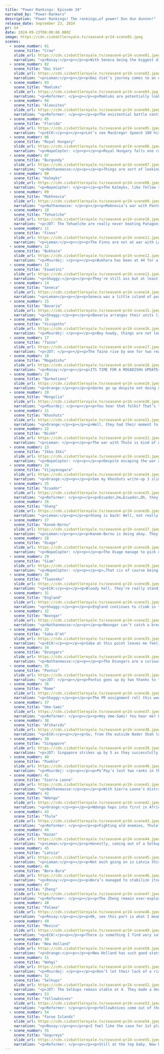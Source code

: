 ```yaml
---
title: "Power Rankings: Episode 24"
narrated_by: "Power-Rankers"
description: "Power Rankings! The rankings…of power! Dun dun dunnnn!"
release_date: September 23, 2024
pr: S4
date: 2024-09-23T00:00:00.000Z
image: https://cdn.civbattleroyale.tv/season4-pr24-scene01.jpeg
scenes:
  - scene_number: 01
    scene_title: "Crow"
    slide_url: https://cdn.civbattleroyale.tv/season4-pr24-scene01.jpeg
    narration: "<p>Rosay:</p><p></p><p>With Seneca being the biggest disappointment in North America, Crow’s was kinda overlooked, but make no mistake: Crow didn’t just drop the ball, they chucked that shit straight off the Empire State Building. Like seriously those two were destined to dominate North America, and now they’re just lucky they used to share a continent with Shawnee to make themselves look slightly less godawful in the post-battle royale stats, whenever that may be.</p>"
  - scene_number: 02
    scene_title: "Dai Viet"
    slide_url: https://cdn.civbattleroyale.tv/season4-pr24-scene02.jpeg
    narration: "<p>Leman:</p><p></p><p>Dai Viet’s journey comes to an end at the hands of an opportunistic Siam, and not their eternal tormentor, Zheng. Dai Viet didn’t have an exciting journey, but it was an interesting one. They spent their time focusing on culture, first and foremost, stacking up dozens of social policies – in fact, on their death, Dai Viet had the fourth most social policies of any civ. But they did this at the expense of other aspects of their game such as city settling, which Dai Viet did okay at, and production, which Dai Viet did terribly at. </p><p></p><p>The problem with this whole strategy was twofold. First off, Dai Viet’s next-door neighbor, Siam, just did it better, combining their excellent culture with solid science and reasonable production and military. Second, this game is about conquering, not about culture. While Dai Viet didn’t exactly neglect its military building a surprising number of solid military wonders, they never were able to build a production base or get a technological edge to really play the game the way it needed to be played. So, when Zheng showed up with their advanced fleet of Frigates, Dai Viet and no way to put up a defense. In the course of two wars, Dai Viet dropped four of their seven cities to Zheng, lost another to Singapore, and gave another away to Khoshuts in a desperate attempt to stay alive, before finally being snuffed out by Siam. </p><p></p><p>Overall Dai Viet played a somewhat unique game, but not a very good one. So there ends another Vietnamese civ that failed to live up to the Trung Sister’s legacy. RIP.</p>"
  - scene_number: 03
    scene_title: "Mamluks"
    slide_url: https://cdn.civbattleroyale.tv/season4-pr24-scene03.jpg
    narration: "<p>Reformer: </p><p></p><p>Mamluks are potentially looking down the barrel of a gun. Loaded with bullets with their name on them. Intended for- You get it. One only need look at what happened to Kazakhstan last episode to realize that Mamluks are teetering on the edge. Coalitions can always abruptly include a relevant neighbor, and in the case of city-states and rumps, such incidents are lethal, no questions asked. Time to pray to your gods, Shajar al-Durr.</p>"
  - scene_number: 04
    scene_title: "Alaouites"
    slide_url: https://cdn.civbattleroyale.tv/season4-pr24-scene04.jpeg
    narration: "<p>Reformer: </p><p></p><p>The existential battle continues…the imperialist bears down upon Marrakech, but our brave soldiers will not surrender so easily. We have weathered worse storms. Sierra Leone can take many things, but they’ll never take our freedom! For Alaouites! For Liberty!</p><p></p><p>Oh! I almost forgot! Alaouites finished Chivalry this episode, finally unlocking the kasbah. Just in time to celebrate their departure from the game. No, wait, I mean, their coming victory against Sierra Leone. Let’s fucking go.</p>"
  - scene_number: 05
    scene_title: "Florida"
    slide_url: https://cdn.civbattleroyale.tv/season4-pr24-scene05.jpeg
    narration: "<p>ECH:</p><p></p><p>Let’s see MacGregor Speech 100 his way out of this! Agueybana is making a play to finish the job he started with Fort San Carlos and eliminate this honorless hustler, although with -10 happiness we can expect some decent combat underperformance. I have a feeling the second razing of St. Augustine is impending, but honestly, I have my doubts on the demise of Fenandia with it; those three tiles of seas access ought to make it putty in the hands of a Caribbean civ, but Taino naturally has Taino-Syndrome (a civ in a naval environment having land bias) and has a bizarrely small fleet, so that’s invalidated, leaving just Taino’s tech superiority as their main advantage, bringing muskets to a pikeman fight. In any case, Florida certainly seems in their dying days of struggle now.</p>"
  - scene_number: 06
    scene_title: "Royal Hungary"
    slide_url: https://cdn.civbattleroyale.tv/season4-pr24-scene06.jpeg
    narration: "<p>NopeCopter: </p><p></p><p>Royal Hungary falls one rank, mostly just due to statistical noise. Still, their position does seem more and more doomed the further things go on - despite finally securing peace with Rome, they’ve lost Gyor, and they don’t even have that unexpectedly large military of theirs to fall back on anymore. Maybe they can attack Bavaria while they’re down - wait, no, they’re already at war and it’s been going horribly for them. Uhhh… yeah, sorry Royal Hungary fans, this might finally be a dead end. </p>"
  - scene_number: 07
    scene_title: "Burgundy"
    slide_url: https://cdn.civbattleroyale.tv/season4-pr24-scene07.jpeg
    narration: "<p>Nathanmasse:</p><p></p><p>Things are sort of looking up for Burgundy.  For the first time in what feels like ages, they are not facing the imminent threat of annihilation.  Instead, they finally find themselves on the coalition-side of a coalition war against the Visigoths.  There’s no chance of them taking any cities but it’s good to have friends for once. </p>"
  - scene_number: 08
    scene_title: "Kalmyks"
    slide_url: https://cdn.civbattleroyale.tv/season4-pr24-scene08.jpeg
    narration: "<p>NopeCopter: </p><p></p><p>The Kalmyks, like fellow rump state Royal Hungary, fall one rank seemingly just out of pure statistical noise. Still, as far as rump states go, they don’t look too bad - with a carpet so full it’s overflowing their borders, they’re doing their best to continue influencing the game in the ways only an ancient rump can. And don’t forget that their geography should make killing them a real pain, at least over the course of a single war! You’ve gotta take the wins where you can find ‘em.</p>"
  - scene_number: 09
    scene_title: "Makhnovia"
    slide_url: https://cdn.civbattleroyale.tv/season4-pr24-scene09.jpeg
    narration: "<p>Nathanmasse: </p><p></p><p>Maknovia’s war with Pontus doesn’t seem to have changed much; Pontus still controls Ekaterinoslav and Makhno’s army is still hiding in Kazan territory acting as peacekeepers.  I was initially excited when I saw Makhno declare war on the Finns thinking these units would march north, but unfortunately, the open border agreement with Latvia we saw in the last episode seems to have expired. With that avenue closed, perhaps they will march back home to retake Ekaterinoslav?</p>"
  - scene_number: 10
    scene_title: "Tehuelche"
    slide_url: https://cdn.civbattleroyale.tv/season4-pr24-scene10.jpeg
    narration: "<p>JDT: The Tehuelche are really never beating Patagonia’s throwing allegations. When every slide you’re on is begging for you to die, you deserve to be 49th. JDT Tehuelche is 46 (this was initially on slide 49)</p><p></p><p>I don’t care they’re so washed you can put them anywhere low and no one will notice</p>"
  - scene_number: 11
    scene_title: "Finns"
    slide_url: https://cdn.civbattleroyale.tv/season4-pr24-scene11.jpeg
    narration: "<p>Leman:</p><p></p><p>The Finns are not at war with Latvia and Ume-Sami. Therefore the Finns do not matter.</p>"
  - scene_number: 12
    scene_title: "Bukhara"
    slide_url: https://cdn.civbattleroyale.tv/season4-pr24-scene12.jpeg
    narration: "<p>Msurdej: </p><p></p><p>Bukhara has been at 44 for a while now, making him one of the few civs to have a consistent ranking (the only others like him are the Top 2). But that’s increasingly not a good thing to be. 44 is now in the bottom 10, and no prospect for Shaybani looks good. Clearing war on weaker enemies is a good move, but the Mamluks are too far away for that to matter. It’s all just a matter of when they will die, and who kills them.</p>"
  - scene_number: 13
    scene_title: "Eswatini"
    slide_url: https://cdn.civbattleroyale.tv/season4-pr24-scene13.jpeg
    narration: "<p>Shaggy:</p><p></p><p>They're still ass but at least the holy wars mod is making them be active. Doubt they'll do much to the Mamluks... or anyone else.</p>"
  - scene_number: 14
    scene_title: "Seneca"
    slide_url: https://cdn.civbattleroyale.tv/season4-pr24-scene14.jpeg
    narration: "<p>Leman</p><p></p><p>Seneca was a little island of peace in an otherwise tumultuous part. They didn’t do much, but I’m sure Cornplanter is celebrating that he wasn’t the most disappointing North American civ we ranked in the top 10 and completely failed to perform. He’s the second most disappointing North American civ we ranked in the top 10 and completely failed to perform.</p>"
  - scene_number: 15
    scene_title: "Bavaria"
    slide_url: https://cdn.civbattleroyale.tv/season4-pr24-scene15.jpeg
    narration: "<p>Shaggy:</p><p></p><p>Bavaria arranges their units like how I organize my apartment: there are empty parts where there shouldn't be and things that are out of your control are preventing you from bringing pieces in from other places. I do find it to be the height of CBR comedy when rumped or dead civs block other civs from putting up effective defenses. Shoutouts to the Rozvi and Mamluk units living it up in and around northern Italy, keep being awesome. Oh, also they rise up a rank because of their amazing diplomatic skills.</p>"
  - scene_number: 16
    scene_title: "Visigoths"
    slide_url: https://cdn.civbattleroyale.tv/season4-pr24-scene16.jpeg
    narration: "<p>Msurdej: </p><p></p><p>Boy howdy, things are not looking good for Leovigild. Hispalis is a burnt ruin, and England is starting to bear down on them. Though if England does as well as they did against Bavaria, it’s not a major worry. But if England decides to commit to this fight, or the Faroe Islands decide to come down south and put their backs into a fight, then the -1 drop they got this part could grow.</p>"
  - scene_number: 17
    scene_title: "Taino"
    slide_url: https://cdn.civbattleroyale.tv/season4-pr24-scene17.jpeg
    narration: "<p>JDT: </p><p></p><p>The Taino rise by one for two reasons. Firstly, they are attacking Florida. Maybe they can finally humble the disaster artist Gregor MacGregor and use his cities to grow into somewhere with their better positioning. Secondly, the PRs have decided that the Visigoths are completely washed and are at threat for a big old can of whoop ass. With the Taino remaining relatively stable, enough of us decided to put them over the Harry Kane-level choke artist that is Leogivild. </p>"
  - scene_number: 18
    scene_title: "Mogadishu"
    slide_url: https://cdn.civbattleroyale.tv/season4-pr24-scene18.jpeg
    narration: "<p>Rosay:</p><p></p><p>ITS TIME FOR A MOGADISHU UPDATE</p><p></p><p></p><p>A war with Ndongo has gone nowhere. </p><p></p><p></p><p>THIS HAS BEEN A MOGADISHU UPDATE</p>"
  - scene_number: 19
    scene_title: "Qarmatians"
    slide_url: https://cdn.civbattleroyale.tv/season4-pr24-scene19.jpeg
    narration: "<p>Orange:</p><p></p><p>Qarms go up despite not doing much, they have a nice big army that could be put to use against one of their many foes, but other than that not great stats, notably lacking in production and tech still. Really what they need right now is a coalition war against one of their neighbors, preferably the Afsharids because they are weaker than they appear and could easily give way to a coalition if Qarm joined in. Though to be fair, most of their neighbors are pretty weak. Pontus is the strongest and even they aren’t that much stronger, so really Qarm has options, but they need to act quickly.</p>"
  - scene_number: 20
    scene_title: "Mongolia"
    slide_url: https://cdn.civbattleroyale.tv/season4-pr24-scene20.jpeg
    narration: "<p>Msurdej: </p><p></p><p>You hear that folks? That’s the sound of the floor falling out from underneath Sorghaghtani. They’ve been declared on by ten civs at the moment, with the most relevant wars being the ones with the Selkups and the Shang. Selkups have broken and taken the Siberian exclave, and continue to barrel into the Mongolian army with their larger and more advanced army. The Shang have surprisingly pushed north, wanting to regain some of their former glory with shocking success. Will Sorghaghtani be able to stabilize, or will they keep falling?</p>"
  - scene_number: 21
    scene_title: "Khoshuts"
    slide_url: https://cdn.civbattleroyale.tv/season4-pr24-scene21.jpeg
    narration: "<p>Orange:</p><p></p><p>Well, they had their moment to shine. But now Vijay is knocking on the door, mad that they didn’t get any of the Harappan cities themselves. This is of course a skill issue, but Vijay doesn’t see it that way for some reason. Khoshuts can still put up a defense here, but yeah, at the very least Mohenjo-Daro is probably gonna fall. Whether they can hold these new holdings or whether they will just give them up (in war or in peace) is still up in the air.</p>"
  - scene_number: 22
    scene_title: "Nivkh"
    slide_url: https://cdn.civbattleroyale.tv/season4-pr24-scene22.jpeg
    narration: "<p>Leman: </p><p></p><p>The war with Thule is kind of grinding to a halt, and given Nivkh is the underdog, that’s pretty good. But it’s clearly, very, very slowly, going towards Thule. Nivkh isn’t contesting any of the Bering Strait cities anymore and Thule is getting closer to core cities. T’s unlikely that this war breaks Nivkh in any way but I’m not really a fan of their spot.</p>"
  - scene_number: 23
    scene_title: "Ikko-Ikki"
    slide_url: https://cdn.civbattleroyale.tv/season4-pr24-scene23.jpeg
    narration: "<p>NopeCopter: </p><p></p><p>Despite escaping the war against Zheng (mostly) intact, the Ikko-Ikki drop a few spots - and some would argue they should have dropped more. This is primarily because of their newfound lack of options, being trapped on all sides between major powers, and having lost their crucial gateway to bullying Shang alongside their best avenues into a future Nivkh invasion (although that might not have gone too well anyways). Goguryeo, Zheng, the Pueblo, and even Thule trap this island empire pretty handily, and especially once they start to build back up, there may not be any hope left for escape. So, why aren’t they any lower? Stats. The Ikko-Ikki still have a massive tech count backed up by solid science and military scores, even if they haven’t proven to exactly be competent at wielding them. It’s possible that the Ikko-Ikki could use a well-timed war declaration on a reeling neighbor to claw their way back into the game… but given their performance history so far, I wouldn’t exactly bet on it.</p>"
  - scene_number: 24
    scene_title: "Vijayanagara"
    slide_url: https://cdn.civbattleroyale.tv/season4-pr24-scene24.jpeg
    narration: "<p>Orange:</p><p></p><p>See my Khoshuts write-up 3 slides ago but just imagine it from the other point of view.</p>"
  - scene_number: 25
    scene_title: "Ecuador"
    slide_url: https://cdn.civbattleroyale.tv/season4-pr24-scene25.jpeg
    narration: "<p>Reformer: </p><p></p><p>Ecuador…hm…Ecuador…Oh, they’re still here! No worries guys, crisis averted. You can go to the next slide now.</p>"
  - scene_number: 26
    scene_title: "Shang"
    slide_url: https://cdn.civbattleroyale.tv/season4-pr24-scene26.jpeg
    narration: "<p>Leman:</p><p></p><p>Shang is back! Well, not really. Not to the same extent as before. But with Goguryeo and Selkups having done all the heavy lifting to break Mongolia, Daji is swooping in to regain their lost cities before she inevitably murders all her own citizens. I think, sadly, the damage has already been done and even if Shang manages to sweep through Mongolia and capture all 10 of their cities (unlikely), I think Shang is too far before technologically and economically to really come back, but hey, I love that Shang hasn’t decided they’re too weak to make moves.</p>"
  - scene_number: 27
    scene_title: "Kanem-Bornu"
    slide_url: https://cdn.civbattleroyale.tv/season4-pr24-scene27.jpeg
    narration: "<p>Leman:</p><p></p><p>Kanem-Bornu is doing okay. They’re sort of solid on the map, but really weak stats-wise. Which makes me really apprehensive about their future prospects, because, like, where do they go? Saba, Sierra Leone, and Ndongo are in some kind of three-way struggle for Africa and Kanem seems stuck in the middle. They’re really going to need to turn something around to change that.</p>"
  - scene_number: 28
    scene_title: "Osage"
    slide_url: https://cdn.civbattleroyale.tv/season4-pr24-scene28.jpeg
    narration: "<p>NopeCopter: </p><p></p><p>The Osage manage to pick up a second kill, taking out the Crow by sniping their final city! This does technically put them in first place, at least in a way, owning three original capitals… so why haven’t they moved? Well, because one extra city isn’t actually worth much. It’s nice to have, of course, but it seems to the PR team that they’ve probably peaked. The Big Three of western North America all remain standing (relatively) tall, the Seneca are as impenetrable as ever, Mexico has a proper land route into Osage lands, and even Florida might end up getting taken out by the Taino. Even worse, the Pueblo have been placing down some pretty nasty Citadels in Osage lands, giving them a DIRECT route to the Osage capital as soon as they bother to declare war. And given the Osage just got a pretty nasty warmonger penalty, that war could come sooner than expected. This kill does at least ensure that the Osage have something to be remembered by, but it probably doesn’t do much to dig them out of the hole they’re slowly getting buried in. It’s actually a remarkably similar story to that of the OTHER civ to pick up a kill this episode…</p>"
  - scene_number: 29
    scene_title: "Siam"
    slide_url: https://cdn.civbattleroyale.tv/season4-pr24-scene29.jpeg
    narration: "<p>NopeCopter: </p><p></p><p>…That civ of course being Siam, who finally put Dai VIet out of their misery this episode. Getting another city is of course nice, but the problem is that, by attacking Dai Viet, they completely ignored their golden opportunity to attack the much more serious threat of Singapore. With their focus almost entirely on the Noongar, Siam could have potentially achieved something with a backstab (although honestly, their military may have been too weak even for that), but now Singapore’s turned things around and might even snag a city or two off the Noongar if things keep up. Couple that with a recovering Zheng and an ascendant Khoshuts, and there truly is no way out for Siam now. Even their formerly excellent Science is now just good, and their tech count is lower than Zheng’s or Singapore’s. At least Siam can say they went out with a kill count, but unless something big happens that’s all they’ll have to their name. I hate to be so negative on a civ that’s still in the mid-range of the Power Rankings, but we’re reaching the stage of the game where opportunities to become a great power are starting to get slim, and Siam isn’t looking like the type of civ to make a surprise breakout unless they’ve got something truly diabolical cooking.</p>"
  - scene_number: 30
    scene_title: "Tiwanaku"
    slide_url: https://cdn.civbattleroyale.tv/season4-pr24-scene30.jpeg
    narration: "<p>ECH:</p><p></p><p>Bloody hell, they’re really standing against the dying of the light, huh? It’s an admirable job, as for another episode they’re pushing back, and maybe even winning against, a top 10 civ statistically dominant over them, with fewer units, less production, and theoretically less tech. On that last point, Tiwanaku’s much more rational scientific path for a domination game has served them especially well, as their musketry and cannoneering advancements are serving well to hold back the Hollandaise Horde. Now, this all being said… Tiwanaku Isn't actually improving in any way from this extended war, and in fact may be more vulnerable than ever, if Ecuador or Bora Bora were to hop in. For those who enjoy rooting for the Andean giants, you better pray for peace and rebuilding.</p>"
  - scene_number: 31
    scene_title: "England"
    slide_url: https://cdn.civbattleroyale.tv/season4-pr24-scene31.jpeg
    narration: "<p>Shaggy:</p><p></p><p>England continues to climb in the rankings reaching their all-time high this season at 25. Using a consistent strategy of “I'm not touching you!” does seem to be working for them as their UA continues to allow them to clear paths for their units to flow through. Iberia is in their sights and it is condensed enough to be crippled by a committed English invasion.</p>"
  - scene_number: 32
    scene_title: "Noongar"
    slide_url: https://cdn.civbattleroyale.tv/season4-pr24-scene32.jpeg
    narration: "<p>Nathanmasse:</p><p></p><p>Noongar can’t catch a break.  Things were looking up last week but now they’ve spent most of the episode going back and forth with Singapore and ultimately being pushed back.  Not to be pessimistic, but this may very well be Noongar’s high watermark.  They’ve shot their shot to carve out a piece of Singapore’s territory and they’re also falling far behind Palawa in techs which won’t help them in that ongoing war either.  They’re running out of space and time; even if they don’t lose much in these current wars, they’re not in a winning position as things stand.</p>"
  - scene_number: 33
    scene_title: "Saba-D’mt"
    slide_url: https://cdn.civbattleroyale.tv/season4-pr24-scene33.jpeg
    narration: "<p>ECH:</p><p></p><p>Saba at this point leaves me feeling like a fool in the worst way possible, like an unfaithful lover. I trusted in them, in their ability… they were gonna change the world. It could have been such a happy life. And what has Makeda done? Thrown it all away!! On what?! We have no bloody idea, but she’s up over 60 pop, down over 20 happiness where they want to be, and no tangible benefit has been acquired, in fact ,she’s been embarrassingly defeated by Kanem bloody Bornu in spite of her massive production boost! The central theory is that her UA’s immense growth boost has inadvertently destroyed Saba’s capabilities to war well, with the unhappiness debuffs countering the production boost, neutering combat effectiveness, and shifting city priorities, but I reject these as excuses! I’m sorry Saba, but I think I speak for most PR’s when I say, we can’t be with you any longer. It’s not me, it’s you.</p>"
  - scene_number: 34
    scene_title: "Dzungars"
    slide_url: https://cdn.civbattleroyale.tv/season4-pr24-scene34.jpeg
    narration: "<p>Nathanmasse:</p><p></p><p>The Dzungars are a curious combination of raw potential and inactivity.  Their stats are great with one of the largest armies anywhere in the cylinder, consistently placing them among the top 15.  But their seeming lack of fighting instinct has left many rankers wanting.  There are no shortage of avenues to pursue. Mongolia is crumbling in the east and would be easy to seize a few cities; they could try another war with Bukhara or the Khoshuts who just might give up cities in the peace deal; or even strike at Selkup’s underbelly while they try to finish off Mongolia.  In all likelihood though, they will continue to do nothing…</p>"
  - scene_number: 35
    scene_title: "Pontus"
    slide_url: https://cdn.civbattleroyale.tv/season4-pr24-scene35.jpeg
    narration: "<p>JDT: </p><p></p><p>Pontus goes up by two thanks to their success in their war against Makhnovia, and Nestor Makhnov deciding to send his anarchist legions eastwards to recoup for a counter-assault instead of directly defending his cities. The long-term holding of their new black sea holdings gives hope to a new, easier path to expansion for the long inexpansive Turkic giants. Couple that with a 6 rank stat increase that puts them firmly in upper tier category? Maybe we can see the poisonous pals of Anatolia get some action. </p>"
  - scene_number: 36
    scene_title: "Rome"
    slide_url: https://cdn.civbattleroyale.tv/season4-pr24-scene36.jpeg
    narration: "<p>Shaggy:</p><p></p><p>The PR assignment roll this week said “Here Shaggy, have most of Western Europe.” Rome finally breaks into the top 20 this week. Actually the bottom of the top 20 this week is really tight, the difference between being 18 and 20 is tight enough that even one ranker changing their mind between those 3 placements would shake things up. Rome peaced out with the Visigoths this part, though, so I would temper my expectations of their potential naval European gains in the short term. But hey, there are always stat changes to help a civ in the ranks!</p>"
  - scene_number: 37
    scene_title: "Ume-Sami"
    slide_url: https://cdn.civbattleroyale.tv/season4-pr24-scene37.jpeg
    narration: "<p>Reformer: </p><p></p><p>Hey Ume-Sami! You hear me? Ume-Sami! They’re building a coalition against the Finns! Ume-Sami, please respond. I showed you, my vulnerable neighbor! …Darn I don’t think they’re awake. Oh well!</p>"
  - scene_number: 38
    scene_title: "Afsharids"
    slide_url: https://cdn.civbattleroyale.tv/season4-pr24-scene38.jpeg
    narration: "<p>ECH:</p><p></p><p>So, from the outside Nader Shah looks to be in a pretty bad rut right now, between his embarrassments from every angle and the loss of the juicy Harappan rump to the Khoshuts of all civs. However, he has an ace up his majestic sleeves: both his UU’s should be about to come online: his UU line infantry Jazayerchi and, should he correctly choose Imperialism as his next tech, UU cuirassier the Saravan e Sultanati. Together they synergize well and represent an even stronger version of an already pretty good tech lead Nader will have over nearly all his neighbors, he just needs to have the sense to pull the trigger on them (and centrally, I mean Khoshuts in this assessment).</p>"
  - scene_number: 39
    scene_title: "Singapore"
    slide_url: https://cdn.civbattleroyale.tv/season4-pr24-scene39.jpeg
    narration: "<p>JDT: Singapore strikes up by 5 as they successfully repel the assault by Noongar, having a high probability of successfully ending the war with their only downside being two 20+ pop cities losing a good chunk of their populations. While further progress into both Vijayanagara and Noongar seems unlikely, at the very least, Singapore should remain the Asian tiger it always is, with all its stats still fairly intact, justifying a 5-point increase. Why not more? Firstly, Noongar is not completely out yet and can make some last-second swipes. Secondly, they are still bordering superpowers in Wahgi, Zheng, and Palawa, who all can very easily outscale them in a protracted conflict. Still, you Laksa and Kaya Toast enjoyers should find joy in this comeback. </p>"
  - scene_number: 40
    scene_title: "Pueblo"
    slide_url: https://cdn.civbattleroyale.tv/season4-pr24-scene40.jpeg
    narration: "<p>Msurdej: </p><p></p><p>Po’Pay’s lost two ranks in this part, but it’s mostly due to their inaction. The Crow have been eliminated, meaning the border between them and the powerful Yellowknives just got bigger. With the southern border still a stalemate between them and Mexico, Pueblo doesn’t want to start getting into more wars. Even if they’re with weaker enemies like the Osage, a multi-front war could be bad for Po’pay.</p>"
  - scene_number: 41
    scene_title: "Sierra Leone"
    slide_url: https://cdn.civbattleroyale.tv/season4-pr24-scene41.jpeg
    narration: "<p>Nathanmasse:</p><p></p><p>With Sierra Leone’s distracting war with the Visigoths over, they can now focus entirely on the Alaouites.  Marrakech is cut off and should fall shortly, leaving just the capital Meknes which might hold out thanks to the hills surrounding the city but should also fall to Sierra Leone’s superior army.  All in all, they’re in a pretty good position to finally consolidate Western Africa.  But the question is, what then?  A war with Rome could lose their Mediterranean cities and Kanem’s unique ability could make mincemeat of any invading army.  Their navy is rather advanced compared to the other African civs so perhaps they will go in that direction.</p>"
  - scene_number: 42
    scene_title: "Ndongo"
    slide_url: https://cdn.civbattleroyale.tv/season4-pr24-scene42.jpeg
    narration: "<p>Orange:</p><p></p><p>Ndongo hops into first in Africa, edging past Sierra Leone likely because Sierra Leone doesn’t know how to take cities and are wasting a ton of time on the Alaouites instead of attacking Kanem-Bornu. Ndongo on the other hand is uh, just doing nothing instead, but that’s better I guess, something about getting to build up and improve oneself Idk. But they have a bit better stats than Sierra Leone at least, though looking at it I think it’s mostly just that Sierra Leone has 0 happiness and a slightly weaker army? But that stuff isn’t important, what is important is that Ndongo is on top in Africa and that means NopeCopter will be happier and that’s good :]</p>"
  - scene_number: 43
    scene_title: "Thule"
    slide_url: https://cdn.civbattleroyale.tv/season4-pr24-scene43.jpeg
    narration: "<p>Reformer: </p><p></p><p>Fighting old enemies, Thule? Remember when you got that freebie city from Crow? And then lost it to Crow ages later? Well, that ol’ Crow is now dead! Yellowknives have once again outclassed you on the battlefield. Good job with keeping ahold of those Nivkh cities this week I guess. It really is hard to believe that this civ has top 10 stats. Where are they? Where are the stats? Damnit. I hope YK beats these guys up sometime soon.</p>"
  - scene_number: 44
    scene_title: "Kazan"
    slide_url: https://cdn.civbattleroyale.tv/season4-pr24-scene44.jpeg
    narration: "<p>Leman:</p><p></p><p>Honestly, coming out of a Selkup war down a single horrible Arctic city is nothing short of a miracle for Kazan. That could have gone so, so much worse for Kazan. Kazan is pretty impressive but they are just flatly outclassed by Selkups. They’re down a massive nine techs, 4k real military, and about a hundred production. Kazan is going to need to clean up some of its weaker neighbors  (Kalmyks, Bukhara, Makhnovia) and fix their science before Selkups try again for round two.</p>"
  - scene_number: 45
    scene_title: "Latvia"
    slide_url: https://cdn.civbattleroyale.tv/season4-pr24-scene45.jpeg
    narration: "<p>Leman:</p><p></p><p>Not much going on in Latvia this week. Their wars in Eastern Europe have bogged themselves down to an absolute slog and nothing really seems to be decisively happening there. They missed their window to strike at Kazan too. But, Latvia still has great stats! But whenever they do anything it does not look like they do.</p>"
  - scene_number: 46
    scene_title: "Bora-Bora"
    slide_url: https://cdn.civbattleroyale.tv/season4-pr24-scene46.jpeg
    narration: "<p>Rosay:</p><p></p><p>Bora’s managed to stabilize itself as a long-lasting top 10 member but due to Wahgi actually using its stats to take cities, Bora has to be a lot more careful now so as to not leave itself open. South America is another story however as Wahgi has a huge opportunity to take cities deep into Tiwa’s exposed core with minimal risk. While yes this does eventually open up a new front with New Holland repeating the current issue Bora has with Wahgi, Bora will at least be able to hold out in the jungle and have access to more squishy but terrain-protected civs. Man fighting in South America is a bitch, huh?</p>"
  - scene_number: 47
    scene_title: "Zheng"
    slide_url: https://cdn.civbattleroyale.tv/season4-pr24-scene47.jpeg
    narration: "<p>Reformer: </p><p></p><p>The Zheng remain ever-explosive this week, aggroing on Ikko-Ikki as soon as Wahgi lets up on the war. Pressing on here has a good chance to greatly improve Zheng’s standing. The Japanese cities would be a great boon for Zheng, considering the beating received from Wahgi, and to speak nothing of the ascendance of Gogureyo. Zheng’s positioning will only get more difficult in the future, which makes proactivity and aggression all the more crucial. </p>"
  - scene_number: 48
    scene_title: "Palawa"
    slide_url: https://cdn.civbattleroyale.tv/season4-pr24-scene48.jpeg
    narration: "<p>Rosay:</p><p></p><p>Ok, see this part is what I mean by “Palawa should’ve won this war a while ago”. This is the god-knows-how-many-th time Palawa has been to war with their out-tech, out-produced rival Noongar, and they still can’t take Kriwa. I’m not going to go into too much detail just copy and paste my write-up from the last p in here and there you go. If it wasn’t for those massive stats that Palawa doesn’t know how to use, Palawa would be lucky to be in the top 15 let alone the top 10.</p>"
  - scene_number: 49
    scene_title: "Mexico"
    slide_url: https://cdn.civbattleroyale.tv/season4-pr24-scene49.jpeg
    narration: "<p>ECH:</p><p></p><p>There is something I find very satisfying about Mexico’s empire, and have for a while: the near total control of their IRL nation plus some natural sphere of influence outreaches into neighboring realms as a show of power, mixed with a consistent carpet unmatched by anyone, that has for many episodes put them in the top of the effective military score. Now yes, the Pueblo war has become an unfortunate quagmire since their early conquest of Walatowa, but with a final peace there Maximilian the Magnanimous will have a few good options to take future aggression: risk his Caribbean holdings on attacking the distracted and generally ineffective Taino to expand his regional core, or (my favored choice) a daring assault into Osage lands as they recover from the Crow campaign. Another episode without major moves won’t hurt them too much, of course, they are ranked 6th in stats overall (although their massive military disguises the good-but-not-astounding nature of some other categories), but the CBR is an arena that bays for blood, and usually rewards action well.</p>"
  - scene_number: 50
    scene_title: "New Holland"
    slide_url: https://cdn.civbattleroyale.tv/season4-pr24-scene50.jpeg
    narration: "<p>Orange:</p><p></p><p>New Holland has such good stats and is just so bad at war like seriously what is up with them why can’t they just defeat Tiwanaku? Tiwanaku has a third of the military as New Holland, where is the NH military? Is it entirely boats that they have just sitting around? Tell me Johan, where is your military?!?!</p>"
  - scene_number: 51
    scene_title: "Wahgi"
    slide_url: https://cdn.civbattleroyale.tv/season4-pr24-scene51.jpeg
    narration: "<p>Msurdej: </p><p></p><p>Don’t let their lack of a rise in the ranks fool you, the Wahgi had a good part. They picked up the Brandenburg Gate, a solid Wonder that will make their troops a little stronger off the bat. Furthermore, they picked up an Ideology in Autocracy, giving them further bonuses many others still don’t have. Sure it’s a small boost, but one that keeps them ahead as they consolidate their gains from the Zheng war. All things considered, it shows just how good the other four Top 5 civs are doing.</p>"
  - scene_number: 52
    scene_title: "Selkups"
    slide_url: https://cdn.civbattleroyale.tv/season4-pr24-scene52.jpeg
    narration: "<p>JDT: The Selkups remain stable at 4. They made a decent amount of progress in their war with Mongolia, claiming 3 arctic Mongolian cities and en route to taking more. However, they failed to rise further thanks to their inability to take anything of value from an abortive war with Kazan, a war that could’ve propelled them into Europe and established them as an unstoppable juggernaut. Nevertheless, ample targets, a strong army, and good stats across the board retain them in the top 4, even if they haven’t properly proved themselves against a top power. </p>"
  - scene_number: 53
    scene_title: "Yellowknives"
    slide_url: https://cdn.civbattleroyale.tv/season4-pr24-scene53.jpeg
    narration: "<p>Reformer: </p><p></p><p>Yellowknives come out of the Crow collapse as the main beneficiary, gaining four cities as opposed to the one gained by Osage. Despite Osage being slightly ahead of the curve on the war dec timing, YK’s superior positioning allowed them to make the big gains, and STILL let Osage take the warmonger penalty for killing a civ. All around a perfectly executed war from YK, certainly cementing them as the most competent civ in the top 3. Goguryeo and Faroes ain’t got nothing on this. Weeeellll…Goguryeo might have something going for them, but it sure ain’t grit, clutch, or wanting it more, so who cares? Next in line: Maybe Osage gets coalition’d? That’d be fun for YK. Looking forward to it!</p>"
  - scene_number: 54
    scene_title: "Faroe Islands"
    slide_url: https://cdn.civbattleroyale.tv/season4-pr24-scene54.jpeg
    narration: "<p>Rosay:</p><p></p><p>I feel like the case for 1st place Faroe is the strongest it’s been in a while just due to the Faroes not having nearly as many military flubs as Goguryeo has had in the last few parts or so. In a bunch of key metrics the Faroes are actually gaining ground, IE production, while maintaining leads in others, IE city count, but there’s one problem that the Faroe just can’t ignore: depression. The Faroe have been stuck in a happiness slump for a couple of parts now, and it has really stopped them from taking easy Ws in places like England and Seneca, in fear of a proper revolution. This is the closest the Faroe have been to taking back the top spot in a while, but if morale doesn’t improve, their ranking will continue to fall.</p>"
  - scene_number: 55
    scene_title: "Gogureyo"
    slide_url: https://cdn.civbattleroyale.tv/season4-pr24-scene55.jpeg
    narration: "<p>Reformer: </p><p></p><p>Still at the top baby. Now UNFORTUNATELY despite their incredibly massive 1086 production (the closest competitor is at 679), they do seem to struggle when it comes to war. This seems to be a recurring issue for the #1 civ. First the Faroes…now Goguryeo. Mongolia proved an impossible obstacle to overcome for no particular reason. But wait, it gets worse. This week, Mongolia finally showed sufficient weakness for Selkups and Shang to pile on, surely dooming Mongolia to be rumped in a 3v1. But no - practically as soon as these war decs came in, Goguryeo made PEACE with Mongolia. For nothing. So ESSENTIALLY, they just softened up Mongolia so other civs could swoop in and enjoy the spoils of war! Already, Selkups and Shang have captured some cities from Mongolia, and the collapse is sure to continue, while Goguryeo themselves got fuckall. Sure, Shang won’t be a threat even if they acquire some new cities, but Selkups is a top 5 power as-is - I don’t think letting them feast on Mongolia is anywhere close to helpful. Now, let’s be fair. Goguryeo does have the aforementioned insurmountable lead in production. But complacency kills, we’ve seen it time and time again. Resting on your laurels while your immediate rivals grow stronger…I mean, even Zheng to the south is doing a good job of recovering from the Wahgi-related beating. </p><p></p><p>Goguryeo’s recent moves are awful, but their stats allow them some leniency, that’s the short of it.</p>"
---
```

